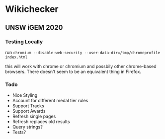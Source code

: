 # Wikichecker
## UNSW iGEM 2020

### Testing Locally

run
`chromium --disable-web-security --user-data-dir=/tmp/chromeprofile index.html`

this will work with chrome or chromium and possbily other chrome-based browsers. There doesn't seem to be an equivalent thing in Firefox.

### Todo

* Nice Styling
* Account for different medal tier rules
* Support Tracks
* Support Awards
* Refresh single pages
* Refresh replaces old results
* Query strings?
* Tests?
